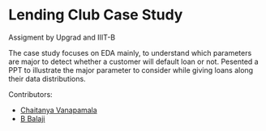 # Lending Club Case Study

Assigment by Upgrad and IIIT-B

The case study focuses on EDA mainly, to understand which parameters are major to detect whether a customer will default loan or not. 
Pesented a PPT to illustrate the major parameter to consider while giving loans along their data distributions.


Contributors:
* [Chaitanya Vanapamala](https://github.com/chaitanya-vanapamala/)
* [B Balaji](https://github.com/BalajiB197)
